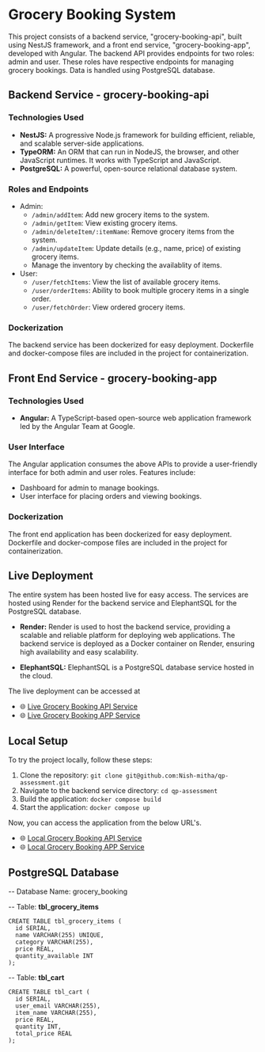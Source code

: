 # Grocery Booking System

This project consists of a backend service, "grocery-booking-api", built using NestJS framework, and a front end service, "grocery-booking-app", developed with Angular. The backend API provides endpoints for two roles: admin and user. These roles have respective endpoints for managing grocery bookings. Data is handled using PostgreSQL database.

## Backend Service - grocery-booking-api

### Technologies Used
- **NestJS:** A progressive Node.js framework for building efficient, reliable, and scalable server-side applications.
- **TypeORM:** An ORM that can run in NodeJS, the browser, and other JavaScript runtimes. It works with TypeScript and JavaScript.
- **PostgreSQL:** A powerful, open-source relational database system.

### Roles and Endpoints
- Admin:
  - `/admin/addItem`: Add new grocery items to the system.
  - `/admin/getItem`: View existing grocery items.
  - `/admin/deleteItem/:itemName`: Remove grocery items from the system.
  - `/admin/updateItem`: Update details (e.g., name, price) of existing grocery items.
  - Manage the inventory by checking the availablity of items.
- User:
  - `/user/fetchItems`: View the list of available grocery items.
  - `/user/orderItems`: Ability to book multiple grocery items in a single order.
  - `/user/fetchOrder`: View ordered grocery items.

### Dockerization
The backend service has been dockerized for easy deployment. Dockerfile and docker-compose files are included in the project for containerization.

## Front End Service - grocery-booking-app

### Technologies Used
- **Angular:** A TypeScript-based open-source web application framework led by the Angular Team at Google.

### User Interface
The Angular application consumes the above APIs to provide a user-friendly interface for both admin and user roles. Features include:
- Dashboard for admin to manage bookings.
- User interface for placing orders and viewing bookings.

### Dockerization
The front end application has been dockerized for easy deployment. Dockerfile and docker-compose files are included in the project for containerization.

## Live Deployment
The entire system has been hosted live for easy access. The services are hosted using Render for the backend service and ElephantSQL for the PostgreSQL database.

- **Render:** Render is used to host the backend service, providing a scalable and reliable platform for deploying web applications. The backend service is deployed as a Docker container on Render, ensuring high availability and easy scalability.

- **ElephantSQL:** ElephantSQL is a PostgreSQL database service hosted in the cloud.

The live deployment can be accessed at <br>
- 🌐 [Live Grocery Booking API Service](https://grocery-booking-api.onrender.com/docs)  <br>
- 🌐 [Live Grocery Booking APP Service](https://grocery-booking-app.onrender.com/user)

## Local Setup
To try the project locally, follow these steps:

1. Clone the repository: `git clone git@github.com:Nish-mitha/qp-assessment.git`
2. Navigate to the backend service directory: `cd qp-assessment`
3. Build the application: `docker compose build`
4. Start the application: `docker compose up`

Now, you can access the application from the below  URL's. <br>
- 🌐 [Local Grocery Booking API Service](http://localhost:3000/docs)  <br>
- 🌐 [Local Grocery Booking APP Service](http://172.28.1.1:4200/)


PostgreSQL Database
-------------

-- Database Name: grocery_booking

-- Table: **tbl\_grocery\_items**

```
CREATE TABLE tbl_grocery_items (
  id SERIAL,
  name VARCHAR(255) UNIQUE,
  category VARCHAR(255),
  price REAL,
  quantity_available INT
);
```

-- Table: **tbl\_cart**

```
CREATE TABLE tbl_cart (
  id SERIAL,
  user_email VARCHAR(255),
  item_name VARCHAR(255),
  price REAL,
  quantity INT,
  total_price REAL
);
```